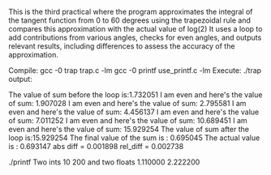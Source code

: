This is the third practical where the program approximates the integral of the tangent function from 0 to 60 degrees using the trapezoidal rule and compares this approximation with the actual value of log(2) It uses a loop to add contributions from various angles, checks for even angles, and outputs relevant results, including differences to assess the accuracy of the approximation.

Compile:
gcc -0 trap trap.c -lm
gcc -0 printf use_printf.c -lm
Execute:
./trap
output:

The value of sum before the loop is:1.732051 I am even and here's the value of sum: 1.907028 I am even and here's the value of sum: 2.795581 I am even and here's the value of sum: 4.456137 I am even and here's the value of sum: 7.011252 I am even and here's the value of sum: 10.689451 I am even and here's the value of sum: 15.929254 The value of sum after the loop is:15.929254 The final value of the sum is : 0.695045 The actual value is : 0.693147 abs diff = 0.001898 rel_diff = 0.002738

./printf
Two ints 10 200 and two floats 1.110000 2.222200
